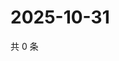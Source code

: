 # 2025-10-31

共 0 条

<!-- BEGIN ZHIHUVIDEO -->
<!-- 最后更新时间 Fri Oct 31 2025 16:15:24 GMT+0800 (China Standard Time) -->

<!-- END ZHIHUVIDEO -->
